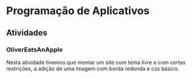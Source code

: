 # Programação de Aplicativos
## Atividades
### **OliverEatsAnApple**
Nesta atividade tivemos que montar um site com tema livre e com certas restrições, a adição de uma imagem com borda redonda e css básico. 